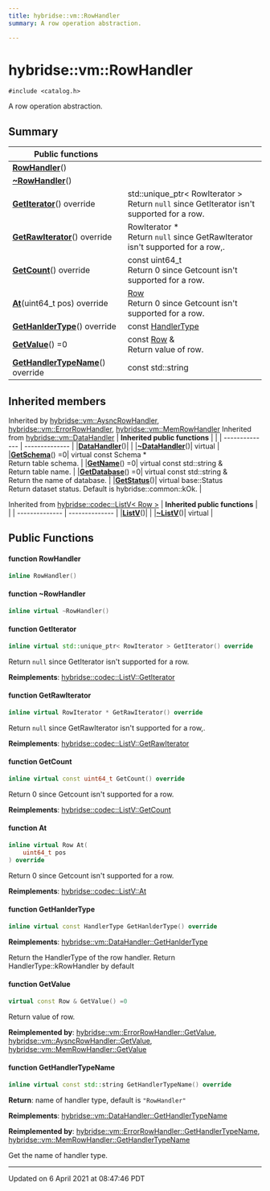 ```yaml
---
title: hybridse::vm::RowHandler
summary: A row operation abstraction. 

---
```

# hybridse::vm::RowHandler



`#include <catalog.h>`

A row operation abstraction. 
## Summary


|  Public functions|            |
| -------------- | -------------- |
|**[RowHandler](hybridse/usage/api/c++/Classes/classhybridse_1_1vm_1_1_row_handler.md#function-rowhandler)**()|  |
|**[~RowHandler](hybridse/usage/api/c++/Classes/classhybridse_1_1vm_1_1_row_handler.md#function-~rowhandler)**()|  |
|**[GetIterator](hybridse/usage/api/c++/Classes/classhybridse_1_1vm_1_1_row_handler.md#function-getiterator)**() override| std::unique_ptr< RowIterator > <br>Return `null` since GetIterator isn't supported for a row.  |
|**[GetRawIterator](hybridse/usage/api/c++/Classes/classhybridse_1_1vm_1_1_row_handler.md#function-getrawiterator)**() override| RowIterator * <br>Return `null` since GetRawIterator isn't supported for a row,.  |
|**[GetCount](hybridse/usage/api/c++/Classes/classhybridse_1_1vm_1_1_row_handler.md#function-getcount)**() override| const uint64_t <br>Return 0 since Getcount isn't supported for a row.  |
|**[At](hybridse/usage/api/c++/Classes/classhybridse_1_1vm_1_1_row_handler.md#function-at)**(uint64_t pos) override| [Row](hybridse/usage/api/c++/Classes/classhybridse_1_1codec_1_1_row.md) <br>Return 0 since Getcount isn't supported for a row.  |
|**[GetHanlderType](hybridse/usage/api/c++/Classes/classhybridse_1_1vm_1_1_row_handler.md#function-gethanldertype)**() override| const [HandlerType](hybridse/usage/api/c++/Namespaces/namespacehybridse_1_1vm.md#enum-handlertype)  |
|**[GetValue](hybridse/usage/api/c++/Classes/classhybridse_1_1vm_1_1_row_handler.md#function-getvalue)**() =0| const [Row](hybridse/usage/api/c++/Classes/classhybridse_1_1codec_1_1_row.md) & <br>Return value of row.  |
|**[GetHandlerTypeName](hybridse/usage/api/c++/Classes/classhybridse_1_1vm_1_1_row_handler.md#function-gethandlertypename)**() override| const std::string  |

## Inherited members
Inherited by [hybridse::vm::AysncRowHandler](hybridse/usage/api/c++/Classes/classhybridse_1_1vm_1_1_aysnc_row_handler.md), [hybridse::vm::ErrorRowHandler](hybridse/usage/api/c++/Classes/classhybridse_1_1vm_1_1_error_row_handler.md), [hybridse::vm::MemRowHandler](hybridse/usage/api/c++/Classes/classhybridse_1_1vm_1_1_mem_row_handler.md)
Inherited from [hybridse::vm::DataHandler](hybridse/usage/api/c++/Classes/classhybridse_1_1vm_1_1_data_handler.md)
| **Inherited public functions** |            |
| -------------- | -------------- |
|**[DataHandler](hybridse/usage/api/c++/Classes/classhybridse_1_1vm_1_1_data_handler.md#function-datahandler)**()| |
|**[~DataHandler](hybridse/usage/api/c++/Classes/classhybridse_1_1vm_1_1_data_handler.md#function-~datahandler)**()| virtual |
|**[GetSchema](hybridse/usage/api/c++/Classes/classhybridse_1_1vm_1_1_data_handler.md#function-getschema)**() =0| virtual const Schema * <br>Return table schema. |
|**[GetName](hybridse/usage/api/c++/Classes/classhybridse_1_1vm_1_1_data_handler.md#function-getname)**() =0| virtual const std::string & <br>Return table name. |
|**[GetDatabase](hybridse/usage/api/c++/Classes/classhybridse_1_1vm_1_1_data_handler.md#function-getdatabase)**() =0| virtual const std::string & <br>Return the name of database. |
|**[GetStatus](hybridse/usage/api/c++/Classes/classhybridse_1_1vm_1_1_data_handler.md#function-getstatus)**()| virtual base::Status <br>Return dataset status. Default is hybridse::common::kOk. |

Inherited from [hybridse::codec::ListV< Row >](hybridse/usage/api/c++/Classes/classhybridse_1_1codec_1_1_list_v.md)
| **Inherited public functions** |            |
| -------------- | -------------- |
|**[ListV](hybridse/usage/api/c++/Classes/classhybridse_1_1codec_1_1_list_v.md#function-listv)**()| |
|**[~ListV](hybridse/usage/api/c++/Classes/classhybridse_1_1codec_1_1_list_v.md#function-~listv)**()| virtual |


## Public Functions

#### function RowHandler

```cpp
inline RowHandler()
```


#### function ~RowHandler

```cpp
inline virtual ~RowHandler()
```


#### function GetIterator

```cpp
inline virtual std::unique_ptr< RowIterator > GetIterator() override
```

Return `null` since GetIterator isn't supported for a row. 

**Reimplements**: [hybridse::codec::ListV::GetIterator](hybridse/usage/api/c++/Classes/classhybridse_1_1codec_1_1_list_v.md#function-getiterator)


#### function GetRawIterator

```cpp
inline virtual RowIterator * GetRawIterator() override
```

Return `null` since GetRawIterator isn't supported for a row,. 

**Reimplements**: [hybridse::codec::ListV::GetRawIterator](hybridse/usage/api/c++/Classes/classhybridse_1_1codec_1_1_list_v.md#function-getrawiterator)


#### function GetCount

```cpp
inline virtual const uint64_t GetCount() override
```

Return 0 since Getcount isn't supported for a row. 

**Reimplements**: [hybridse::codec::ListV::GetCount](hybridse/usage/api/c++/Classes/classhybridse_1_1codec_1_1_list_v.md#function-getcount)


#### function At

```cpp
inline virtual Row At(
    uint64_t pos
) override
```

Return 0 since Getcount isn't supported for a row. 

**Reimplements**: [hybridse::codec::ListV::At](hybridse/usage/api/c++/Classes/classhybridse_1_1codec_1_1_list_v.md#function-at)


#### function GetHanlderType

```cpp
inline virtual const HandlerType GetHanlderType() override
```


**Reimplements**: [hybridse::vm::DataHandler::GetHanlderType](hybridse/usage/api/c++/Classes/classhybridse_1_1vm_1_1_data_handler.md#function-gethanldertype)


Return the HandlerType of the row handler. Return HandlerType::kRowHandler by default 


#### function GetValue

```cpp
virtual const Row & GetValue() =0
```

Return value of row. 

**Reimplemented by**: [hybridse::vm::ErrorRowHandler::GetValue](hybridse/usage/api/c++/Classes/classhybridse_1_1vm_1_1_error_row_handler.md#function-getvalue), [hybridse::vm::AysncRowHandler::GetValue](hybridse/usage/api/c++/Classes/classhybridse_1_1vm_1_1_aysnc_row_handler.md#function-getvalue), [hybridse::vm::MemRowHandler::GetValue](hybridse/usage/api/c++/Classes/classhybridse_1_1vm_1_1_mem_row_handler.md#function-getvalue)


#### function GetHandlerTypeName

```cpp
inline virtual const std::string GetHandlerTypeName() override
```


**Return**: name of handler type, default is `"RowHandler"`

**Reimplements**: [hybridse::vm::DataHandler::GetHandlerTypeName](hybridse/usage/api/c++/Classes/classhybridse_1_1vm_1_1_data_handler.md#function-gethandlertypename)


**Reimplemented by**: [hybridse::vm::ErrorRowHandler::GetHandlerTypeName](hybridse/usage/api/c++/Classes/classhybridse_1_1vm_1_1_error_row_handler.md#function-gethandlertypename), [hybridse::vm::MemRowHandler::GetHandlerTypeName](hybridse/usage/api/c++/Classes/classhybridse_1_1vm_1_1_mem_row_handler.md#function-gethandlertypename)


Get the name of handler type. 


-------------------------------

Updated on  6 April 2021 at 08:47:46 PDT